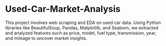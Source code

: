# Used-Car-Market-Analysis
This project involves web scraping and EDA on used car data. Using Python libraries like BeautifulSoup, Pandas, Matplotlib, and Seaborn, we extracted and analyzed features such as price, model, fuel type, transmission, year, and mileage to uncover market insights.
